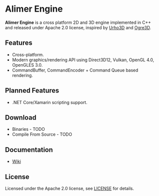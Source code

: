 # Alimer Engine
**Alimer Engine** is a cross platform 2D and 3D engine implemented in C++ and released under Apache 2.0 license, inspired by [Urho3D](https://github.com/urho3d/Urho3D) and [Ogre3D](http://www.ogre3d.org).

## Features
- Cross-platform.
- Modern graphics/rendering API using Direct3D12, Vulkan, OpenGL 4.0, OpenGLES 3.0.
- CommandBuffer, CommandEncoder + Command Queue based rendering.

## Planned Features
- .NET Core/Xamarin scripting support.

## Download
* Binaries - TODO
* Compile From Source - TODO

## Documentation
- [Wiki](https://github.com/AlimerGameEngine/AlimerGameEngine/wiki)

## License
Licensed under the Apache 2.0 license, see [LICENSE](https://github.com/AlimerGameEngine/AlimerGameEngine/blob/master/LICENSE.md) for details.

